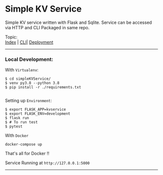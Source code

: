 # Simple KV Service
Simple KV service written with Flask and Sqlite. Service can be accessed via HTTP and CLI Packaged in same repo.

Topic:  
[Index](readme.md) | [CLI](cli.md)| [Deployment](deployment.md)

---
### Local Development:
With `Virtualenv`:
```
$ cd simpleKVService/
$ venv py3.8 --python 3.8
$ pip install -r ./requirements.txt


```

Setting up `Environment`:
```
$ export FLASK_APP=kvservice
$ export FLASK_ENV=development
$ flask run
$ # To run test
$ pytest
```


With `Docker`

```
docker-compose up
```
That's all for Docker !!


Service Running at  `http://127.0.0.1:5000`

---






